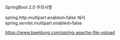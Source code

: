 SpringBoot 2.0 주의사항

spring.http.multipart.enabled=false 에서
spring.servlet.multipart.enabled=false 

https://www.baeldung.com/spring-apache-file-upload
